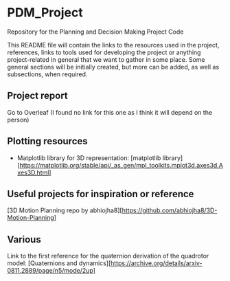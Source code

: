 # PDM_Project
Repository for the Planning and Decision Making Project Code

This README file will contain the links to the resources used in the project, references, links to tools used for developing the project or anything project-related in general that we want to gather in some place. Some general sections will be initially created, but more can be added, as well as subsections, when required.

## Project report

Go to Overleaf (I found no link for this one as I think it will depend on the person)

## Plotting resources

- Matplotlib library for 3D representation: [matplotlib library][https://matplotlib.org/stable/api/_as_gen/mpl_toolkits.mplot3d.axes3d.Axes3D.html]

## Useful projects for inspiration or reference

[3D Motion Planning repo by abhiojha8][https://github.com/abhiojha8/3D-Motion-Planning] 

## Various

Link to the first reference for the quaternion derivation of the quadrotor model: [Quaternions and dynamics][https://archive.org/details/arxiv-0811.2889/page/n5/mode/2up]


